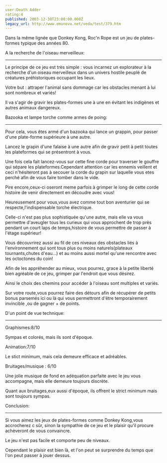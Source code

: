```yaml
---
user:Death Adder
rating:4
published: 2003-12-30T23:00:00.000Z
legacy_url: http://www.emunova.net/veda/test/379.htm
---
```

Dans la même lignée que Donkey Kong, Roc'n Rope est un jeu de plates-formes typique des années 80\.  

  

  

A la recherche de l'oiseau merveilleux:  

-----------------------------------------------  

Le principe de ce jeu est très simple : vous incarnez un explorateur à la recherche d'un oiseau merveilleux dans un univers hostile peuplé de créatures préhistoriques occupant les lieux.  

Votre but : attraper l'animal sans dommage car les obstacles menant à lui sont nombreux et variés!   

Il va s'agir de gravir les plates-formes une à une en évitant les indigènes et autres animaux dangereux.   

  

  

Bazooka et lampe torche comme armes de poing:  

-------------------------------------------------------------  

Pour cela, vous êtes armé d'un bazooka qui lance un grappin, pour passer d'une plate-forme supérieure à une autre.  

Lancez le grapin d'une falaise à une autre afin de gravir petit à petit toutes les plateformes qui se présentront à vous.  

Une fois cela fait lancez-vous sur cette fine corde pour traverser le gouffre qui sépare les plateformes.Cependant attention car les ennemis veillent et ceci n'hésiteront pas à secouer la corde du grapin sur laquelle vous etes perché afin de vous faire tomber dans le vide.  

Pire encore,ceux-ci oseront meme parfois à grimper le long de cette corde histoire de venir directement en découdre avec vous!  

Heureusement pour vous,vous avez comme tout bon aventurier qui se respecte,l'indispensable torche électrique.  

Celle-ci n'est pas plus sophistiquée qu'une autre, mais elle va vous permettre d'aveugler tous les curieux qui vous approchent de trop près pendant un court laps de temps,histoire de vous permettre de passer à l'étage supérieur!  

Vous découvrirez aussi au fil de ces niveaux des obstacles liés à l'environnement qui sont tous plus ou moins naturels(plateaux tournants,chutes d'eau...) et au moins aussi mortel qu'une rencontre avec les octoctones du coin!  

Afin de les appréhender au mieux, vous pourrez, grace à la petite liberté bien agréable de ce jeu, grimper par l'endroit que vous désirez.  

Ainsi le choix des chemins pour accéder à l'oiseau sont multiples et variés.  

Sur votre route,vous pourrez faire des détours afin de récupérer de petits bonus parsemés ici ou là qui vous permettront d'être temporairement invincible ,ou de gagner + de points.  

  

  

D'un point de vue technique:  

------------------------------------  

Graphismes:8/10  

Sympas et colorés, mais ils sont d'époque.  

  

Animation:7/10  

Le stict minimum, mais cela demeure efficace et adréables.  

  

Bruitages/musique : 6/10  

Une jolie musique de fond en adéquation parfaite avec le jeu vous accompagne, mais elle demeure toujours discrète.  

Quant aux bruitages,eux aussi d'époque, ils offrent le strict minimum mais sont toujours sympas.  

  

  

Conclusion:  

---------------  

Si vous aimez les jeux de plates-formes comme Donkey Kong,vous accrocherez c sûr, sinon la sympathie de ce jeu et le plaisir qu'il procure achèveront de vous convaincre.  

Le jeu n'est pas facile et comporte peu de niveaux.  

Cependant le plaisir est bien là, et l'on peut se surprendre du temps que l'on peut passer à jouer dessus.
